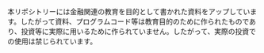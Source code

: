本リポシトリーには金融関連の教育を目的として書かれた資料をアップしています。したがって資料、プログラムコード等は教育目的のために作られたものであり、投資等に実際に用いるために作られていません。したがって、実際の投資での使用は禁じられています。
